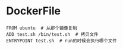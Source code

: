 # DockerFile
```
FROM ubuntu  # 从那个镜像复制
ADD test.sh /bin/test.sh  # 拷贝文件
ENTRYPOINT test.sh  # run的时候会执行哪个文件
```
